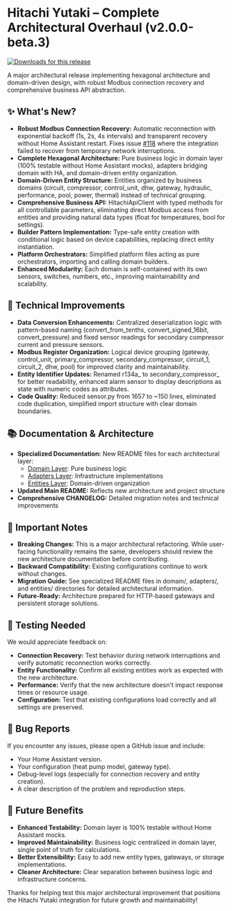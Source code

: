 # Hitachi Yutaki – Complete Architectural Overhaul (v2.0.0-beta.3)

[![Downloads for this release](https://img.shields.io/github/downloads/alepee/hass-hitachi_yutaki/v2.0.0-beta.3/total.svg)](https://github.com/alepee/hass-hitachi_yutaki/releases/v2.0.0-beta.3)

A major architectural release implementing hexagonal architecture and domain-driven design, with robust Modbus connection recovery and comprehensive business API abstraction.

## ✨ What's New?

*   **Robust Modbus Connection Recovery:** Automatic reconnection with exponential backoff (1s, 2s, 4s intervals) and transparent recovery without Home Assistant restart. Fixes issue [#118](https://github.com/alepee/hass-hitachi_yutaki/issues/118) where the integration failed to recover from temporary network interruptions.
*   **Complete Hexagonal Architecture:** Pure business logic in domain layer (100% testable without Home Assistant mocks), adapters bridging domain with HA, and domain-driven entity organization.
*   **Domain-Driven Entity Structure:** Entities organized by business domains (circuit, compressor, control_unit, dhw, gateway, hydraulic, performance, pool, power, thermal) instead of technical grouping.
*   **Comprehensive Business API:** HitachiApiClient with typed methods for all controllable parameters, eliminating direct Modbus access from entities and providing natural data types (float for temperatures, bool for settings).
*   **Builder Pattern Implementation:** Type-safe entity creation with conditional logic based on device capabilities, replacing direct entity instantiation.
*   **Platform Orchestrators:** Simplified platform files acting as pure orchestrators, importing and calling domain builders.
*   **Enhanced Modularity:** Each domain is self-contained with its own sensors, switches, numbers, etc., improving maintainability and scalability.

## 🔧 Technical Improvements

*   **Data Conversion Enhancements:** Centralized deserialization logic with pattern-based naming (convert_from_tenths, convert_signed_16bit, convert_pressure) and fixed sensor readings for secondary compressor current and pressure sensors.
*   **Modbus Register Organization:** Logical device grouping (gateway, control_unit, primary_compressor, secondary_compressor, circuit_1, circuit_2, dhw, pool) for improved clarity and maintainability.
*   **Entity Identifier Updates:** Renamed r134a_ to secondary_compressor_ for better readability, enhanced alarm sensor to display descriptions as state with numeric codes as attributes.
*   **Code Quality:** Reduced sensor.py from 1657 to ~150 lines, eliminated code duplication, simplified import structure with clear domain boundaries.

## 📚 Documentation & Architecture

*   **Specialized Documentation:** New README files for each architectural layer:
    - [Domain Layer](custom_components/hitachi_yutaki/domain/README.md): Pure business logic
    - [Adapters Layer](custom_components/hitachi_yutaki/adapters/README.md): Infrastructure implementations
    - [Entities Layer](custom_components/hitachi_yutaki/entities/README.md): Domain-driven organization
*   **Updated Main README:** Reflects new architecture and project structure
*   **Comprehensive CHANGELOG:** Detailed migration notes and technical improvements

## 📝 Important Notes

*   **Breaking Changes:** This is a major architectural refactoring. While user-facing functionality remains the same, developers should review the new architecture documentation before contributing.
*   **Backward Compatibility:** Existing configurations continue to work without changes.
*   **Migration Guide:** See specialized README files in domain/, adapters/, and entities/ directories for detailed architectural information.
*   **Future-Ready:** Architecture prepared for HTTP-based gateways and persistent storage solutions.

## 🧪 Testing Needed

We would appreciate feedback on:
*   **Connection Recovery:** Test behavior during network interruptions and verify automatic reconnection works correctly.
*   **Entity Functionality:** Confirm all existing entities work as expected with the new architecture.
*   **Performance:** Verify that the new architecture doesn't impact response times or resource usage.
*   **Configuration:** Test that existing configurations load correctly and all settings are preserved.

## 🐛 Bug Reports

If you encounter any issues, please open a GitHub issue and include:
*   Your Home Assistant version.
*   Your configuration (heat pump model, gateway type).
*   Debug-level logs (especially for connection recovery and entity creation).
*   A clear description of the problem and reproduction steps.

## 🚀 Future Benefits

*   **Enhanced Testability:** Domain layer is 100% testable without Home Assistant mocks.
*   **Improved Maintainability:** Business logic centralized in domain layer, single point of truth for calculations.
*   **Better Extensibility:** Easy to add new entity types, gateways, or storage implementations.
*   **Cleaner Architecture:** Clear separation between business logic and infrastructure concerns.

Thanks for helping test this major architectural improvement that positions the Hitachi Yutaki integration for future growth and maintainability!
